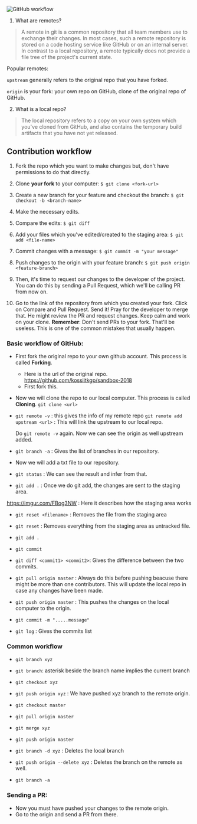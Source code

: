 ![GitHub workflow](https://i.ytimg.com/vi/hSbJaIdqwKg/maxresdefault.jpg)

1. What are remotes?
> A remote in git is a common repository that all team members use to exchange their changes. In most cases, such a remote repository is stored on a code hosting service like GitHub or on an internal server. In contrast to a local repository, a remote typically does not provide a file tree of the project's current state.

Popular remotes:

`upstream` generally refers to the original repo that you have forked.

`origin` is your fork: your own repo on GitHub, clone of the original repo of GitHub.


2. What is a local repo?
> The local repository refers to a copy on your own system which you've cloned from GitHub, and also contains the temporary build artifacts that you have not yet released.


## Contribution workflow

1. Fork the repo which you want to make changes but, don't have permissions to do that directly.
2. Clone **your fork** to your computer: `$ git clone <fork-url>`
3. Create a new branch for your feature and checkout the branch: `$ git checkout -b <branch-name>`
4. Make the necessary edits.
5. Compare the edits: `$ git diff`
6. Add your files which you've edited/created to the staging area: `$ git add <file-name>`
7. Commit changes with a message: `$ git commit -m "your message"`

8. Push changes to the origin with your feature branch: `$ git push origin <feature-branch>`

9. Then, it's time to request our changes to the developer of the project. You can do this by sending a Pull Request, which we'll be calling PR from now on.

10. Go to the link of the repository from which you created your fork. Click on Compare and Pull Request. Send it! Pray for the developer to merge that. He might review the PR and request changes. Keep calm and work on your clone. **Remember**: Don't send PRs to your fork. That'll be useless. This is one of the common mistakes that usually happen.





###  Basic workflow of GitHub:

* First fork the original repo to your own github account. This process is called **Forking**.
	* Here is the url of the original repo.  https://github.com/kossiitkgp/sandbox-2018
	* First fork this.


* Now we will clone the repo to our local computer. This process is called **Cloning**.  `git clone <url>`

* `git remote -v`  : this gives the info of my remote repo
	`git remote add upstream <url>` : This will link the upstream to our local repo.

	Do `git remote -v` again. Now we can see the origin as well upstream added.

* `git branch -a` : Gives the list of branches in our repository.


* Now we will add a txt file to our repository. 

* `git status`  : We can see the result and infer from that.

* `git add .`   : Once we do git add, the changes are sent to the staging area.

https://imgur.com/FBog3NW   : Here it describes how the staging area works


* `git reset <filename>`  : Removes the file from the staging area

* `git reset` : Removes everything from the staging area as untracked file.

* `git add .`

* `git commit`

* `git diff <commit1> <commit2>`:  Gives the difference between the two commits.

* `git pull origin master` : Always do this before pushing beacuse there might be more than one contributors. This will update the local repo in case any changes have been made.

* `git push origin master` : This pushes the changes on the local computer to the origin.


* `git commit -m ".....message"`


* `git log` : Gives the commits list



### Common workflow

* `git branch xyz`

* `git branch`: asterisk beside the branch name implies the current branch

* `git checkout xyz`

* `git push origin xyz` : We have pushed xyz branch to the remote origin.

* `git checkout master`

* `git pull origin master`

* `git merge xyz`

* `git push origin master`


* `git branch -d xyz` : Deletes the local branch

* `git push origin --delete xyz`  : Deletes the branch on the remote as well.

* `git branch -a`


### Sending a PR:

* Now you must have pushed your changes to the remote origin.
* Go to the  origin and send a PR from there.


